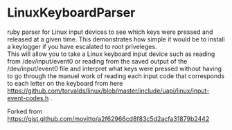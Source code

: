# LinuxKeyboardParser
ruby parser for Linux input devices to see which keys were pressed and released at a given time.  This demonstrates how simple it would be to install a keylogger if you have escalated to root priveleges.  
This will allow you to take a Linux keyboard input device such as reading from /dev/input/event0 or reading from the saved output of the /dev/input/event0 file and interpret what keys were pressed without having to go through the manuel work of reading each input code that corresponds to each letter on the keyboard from here  https://github.com/torvalds/linux/blob/master/include/uapi/linux/input-event-codes.h .  

Forked from https://gist.github.com/movitto/a2f62966cd8f83c5d2acfa31879b2442  
